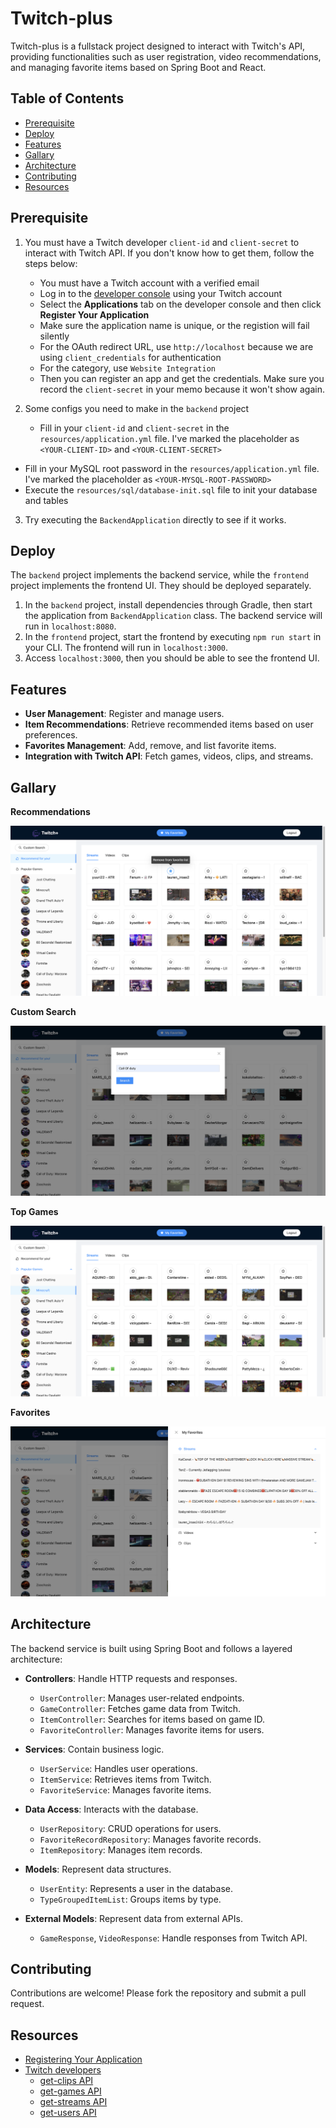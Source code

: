 # Twitch-plus

Twitch-plus is a fullstack project designed to interact with Twitch's API, providing functionalities such as user registration, video recommendations, and managing favorite items based on Spring Boot and React.

## Table of Contents

- [Prerequisite](#prerequisite)
- [Deploy](#deploy)
- [Features](#features)
- [Gallary](#gallary)
- [Architecture](#architecture)
- [Contributing](#contributing)
- [Resources](#resources)

## Prerequisite

1. You must have a Twitch developer `client-id` and `client-secret` to interact with Twitch API. If you don't know how to get them, follow the steps below:
	* You must have a Twitch account with a verified email
	* Log in to the [developer console](https://dev.twitch.tv/console) using your Twitch account
	* Select the **Applications** tab on the developer console and then click **Register Your Application** 
	* Make sure the application name is unique, or the registion will fail silently
	* For the OAuth redirect URL, use `http://localhost` because we are using `client_credentials` for authentication
	* For the category, use `Website Integration`
	* Then you can register an app and get the credentials. Make sure you record the `client-secret` in your memo because it won't show again.

2. Some configs you need to make in the `backend` project
 	* Fill in your `client-id` and `client-secret` in the `resources/application.yml` file. I've marked the placeholder as `<YOUR-CLIENT-ID>` and `<YOUR-CLIENT-SECRET>`
  * Fill in your MySQL root password in the `resources/application.yml` file. I've marked the placeholder as `<YOUR-MYSQL-ROOT-PASSWORD>`
  * Execute the `resources/sql/database-init.sql` file to init your database and tables
3. Try executing the `BackendApplication` directly to see if it works.

## Deploy

The `backend` project implements the backend service, while the `frontend` project implements the frontend UI. They should be deployed separately.

1. In the `backend` project, install dependencies through Gradle, then start the application from `BackendApplication` class. The backend service will run in `localhost:8080`.
2. In the `frontend` project, start the frontend by executing `npm run start` in your CLI. The frontend will run in `localhost:3000`.
3. Access `localhost:3000`, then you should be able to see the frontend UI.

## Features

- **User Management**: Register and manage users.
- **Item Recommendations**: Retrieve recommended items based on user preferences.
- **Favorites Management**: Add, remove, and list favorite items.
- **Integration with Twitch API**: Fetch games, videos, clips, and streams.

## Gallary

**Recommendations**

![](image/recommendation.png)

**Custom Search**

![](image/custom-search.png)

**Top Games**

![](image/top-games.png)

**Favorites**

![](image/favorites.png)

## Architecture

The backend service is built using Spring Boot and follows a layered architecture:

- **Controllers**: Handle HTTP requests and responses.
	- `UserController`: Manages user-related endpoints.
	- `GameController`: Fetches game data from Twitch.
	- `ItemController`: Searches for items based on game ID.
	- `FavoriteController`: Manages favorite items for users.

- **Services**: Contain business logic.
	- `UserService`: Handles user operations.
	- `ItemService`: Retrieves items from Twitch.
	- `FavoriteService`: Manages favorite items.

- **Data Access**: Interacts with the database.
	- `UserRepository`: CRUD operations for users.
	- `FavoriteRecordRepository`: Manages favorite records.
	- `ItemRepository`: Manages item records.

- **Models**: Represent data structures.
	- `UserEntity`: Represents a user in the database.
	- `TypeGroupedItemList`: Groups items by type.

- **External Models**: Represent data from external APIs.
	- `GameResponse`, `VideoResponse`: Handle responses from Twitch API.

## Contributing

Contributions are welcome! Please fork the repository and submit a pull request.

## Resources

* [Registering Your Application](https://dev.twitch.tv/docs/authentication/register-app/)
* [Twitch developers](https://dev.twitch.tv/)
	* [get-clips API](https://dev.twitch.tv/docs/api/reference/#get-clips)
	* [get-games API](https://dev.twitch.tv/docs/api/reference/#get-games)
	* [get-streams API](https://dev.twitch.tv/docs/api/reference/#get-streams)
	* [get-users API](https://dev.twitch.tv/docs/api/reference/#get-users)